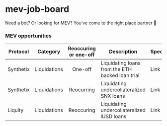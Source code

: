 # mev-job-board
Need a bot? Or looking for MEV? You've come to the right place partner 🤠


### MEV opportunities
| Protocol  |   Category   | Reoccuring or one-off | Description                                      | Spec |
|-----------|:------------:|:---------------------:|--------------------------------------------------|------|
| Synthetix | Liquidations |        One-off        | Liquidating loans from the ETH backed loan trial | Link |
| Synthetix | Liquidations |       Reocurring      | Liquidating undercollateralized SNX loans        | Link |
| Liquity   | Liquidations |       Reoccuring      | Liquidating undercollateralized lUSD loans       | Link |
